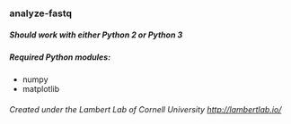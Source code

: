 ### analyze-fastq
##### Should work with either Python 2 or Python 3
##### Required Python modules:
* numpy
* matplotlib

###### Created under the Lambert Lab of Cornell University http://lambertlab.io/